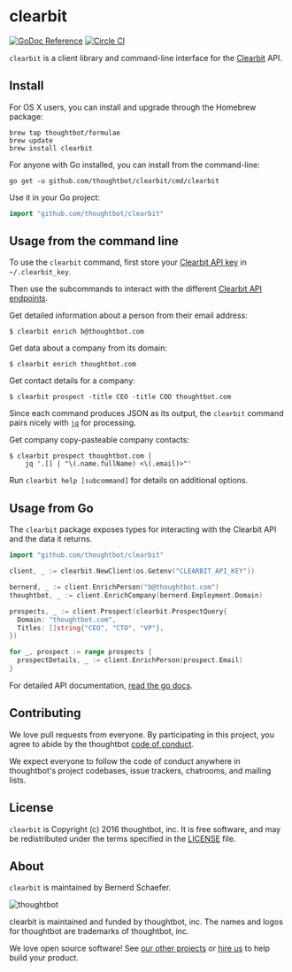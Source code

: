 clearbit
========

[![GoDoc Reference](https://godoc.org/github.com/thoughtbot/clearbit?status.svg)][GoDoc]
[![Circle CI](https://circleci.com/gh/thoughtbot/clearbit.svg?style=shield)](https://circleci.com/gh/thoughtbot/clearbit)

`clearbit` is a client library and command-line interface
for the [Clearbit] API.

[Clearbit]: https://clearbit.com/

Install
-------

For OS X users, you can install and upgrade through the Homebrew package:

```
brew tap thoughtbot/formulae
brew update
brew install clearbit
```

For anyone with Go installed, you can install from the command-line:

```
go get -u github.com/thoughtbot/clearbit/cmd/clearbit
```

Use it in your Go project:

```go
import "github.com/thoughtbot/clearbit"
```

Usage from the command line
---------------------------

To use the `clearbit` command,
first store your [Clearbit API key][clearbit-api-key] in `~/.clearbit_key`.

Then use the subcommands to interact with the different
[Clearbit API endpoints][clearbit-api].

Get detailed information about a person from their email address:

```
$ clearbit enrich b@thoughtbot.com
```

Get data about a company from its domain:

```
$ clearbit enrich thoughtbot.com
```

Get contact details for a company:

```
$ clearbit prospect -title CEO -title COO thoughtbot.com
```

Since each command produces JSON as its output,
the `clearbit` command pairs nicely with [`jq`][jq] for processing.

Get company copy-pasteable company contacts:

```
$ clearbit prospect thoughtbot.com |
    jq '.[] | "\(.name.fullName) <\(.email)>"'
```

Run `clearbit help [subcommand]` for details on additional options.

  [clearbit-api]: https://clearbit.com/docs
  [clearbit-api-key]: https://dashboard.clearbit.com/keys
  [jq]: https://stedolan.github.io/jq/

Usage from Go
-------------

The `clearbit` package exposes types for interacting with the Clearbit API and
the data it returns.

```go
import "github.com/thoughtbot/clearbit"

client, _ := clearbit.NewClient(os.Getenv("CLEARBIT_API_KEY"))

bernerd, _ := client.EnrichPerson("b@thoughtbot.com")
thoughtbot, _ := client.EnrichCompany(bernerd.Employment.Domain)

prospects, _ := client.Prospect(clearbit.ProspectQuery{
  Domain: "thoughtbot.com",
  Titles: []string{"CEO", "CTO", "VP"},
})

for _, prospect := range prospects {
  prospectDetails, _ := client.EnrichPerson(prospect.Email)
}
```

For detailed API documentation, [read the go docs][GoDoc].

  [GoDoc]: https://godoc.org/github.com/thoughtbot/clearbit

Contributing
------------

We love pull requests from everyone.
By participating in this project,
you agree to abide by the thoughtbot [code of conduct].

[code of conduct]: https://thoughtbot.com/open-source-code-of-conduct

We expect everyone to follow the code of conduct
anywhere in thoughtbot's project codebases,
issue trackers, chatrooms, and mailing lists.

License
-------

`clearbit` is Copyright (c) 2016 thoughtbot, inc. It is free software,
and may be redistributed under the terms specified in the [LICENSE] file.

[LICENSE]: /LICENSE

About
-----

`clearbit` is maintained by Bernerd Schaefer.

![thoughtbot](https://thoughtbot.com/logo.png)

clearbit is maintained and funded by thoughtbot, inc.
The names and logos for thoughtbot are trademarks of thoughtbot, inc.

We love open source software!
See [our other projects][community]
or [hire us][hire] to help build your product.

[community]: https://thoughtbot.com/community?utm_source=github
[hire]: https://thoughtbot.com/hire-us?utm_source=github
